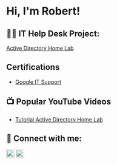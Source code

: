 <h1>Hi, I'm Robert! <br/><a href="https://github.com/robertnpalmer)"></a> <a href="https://www.linkedin.com/in/robert-neil-palmer/"></a></h1>

<h2>👨‍💻 IT Help Desk Project:</h2>

<a href="https://youtu.be/cfQJOiF8x_I">Active Directory Home Lab</a>

<h2>Certifications</h2>

- <a href="https://drive.google.com/file/d/1RYV6OAppoDJfaLXStigqcmbotJbNm6pC/view?usp=drive_link">Google IT Support</a>

<h2>📺 Popular YouTube Videos</h2>

- [Tutorial Active Directory Home Lab](https://www.youtube.com/watch?v=a83ASGn_V_s)

<h2> 🤳 Connect with me:</h2>

[<img align="left" alt="JoshMadakor | YouTube" width="22px" src="https://cdn.jsdelivr.net/npm/simple-icons@v3/icons/youtube.svg" />][youtube]
[<img align="left" alt="JoshMadakor | LinkedIn" width="22px" src="https://cdn.jsdelivr.net/npm/simple-icons@v3/icons/linkedin.svg" />][linkedin]

[youtube]:  https://www.youtube.com/@robertneilpalmer
[linkedin]: https://www.linkedin.com/in/robert-neil-palmer/
